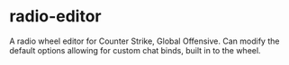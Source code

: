 # radio-editor

A radio wheel editor for Counter Strike, Global Offensive.
Can modify the default options allowing for custom chat binds, built in to the wheel.
